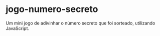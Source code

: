 # jogo-numero-secreto
Um mini jogo de adivinhar o número secreto que foi sorteado, utilizando JavaScript.
